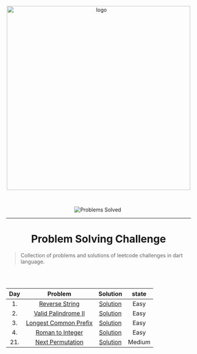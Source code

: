 <p align="center">
<a href="https://leetcode.com/MZzzNn/">
<img src="https://assets.leetcode.com/static_assets/public/webpack_bundles/images/logo-dark.e99485d9b.svg" width="500" alt="logo"></a>
</p>

[//]: # (<img src="https://badges.frapsoft.com/os/v2/open-source.svg?v=103" alt="Open Source Love">)

<br/>

<p align="center">
<img src="https://img.shields.io/badge/Problems%20Solved-4-sucess.svg" alt="Problems Solved">
<img src="https://img.shields.io/badge/Language-Dart-blue.svg" alt="">
</p>


---
<h1 align="center">Problem Solving Challenge</h1> 

> Collection of problems and solutions of leetcode challenges in dart language.


<br/><br/>                                                     


| Day |                                    Problem                                     |                                        Solution                                         | state  |
|:---:|:------------------------------------------------------------------------------:|:---------------------------------------------------------------------------------------:|:------:|
| 1.  |        [Reverse String ](https://leetcode.com/problems/reverse-string/)        | [Solution](https://github.com/mazen-mo7amed/30-Day-Challenge/blob/main/lib/day_1.dart)  |  Easy  |
| 2.  |   [Valid Palindrome II ](https://leetcode.com/problems/valid-palindrome-ii/)   | [Solution](https://github.com/mazen-mo7amed/30-Day-Challenge/blob/main/lib/day_2.dart)  |  Easy  |
| 3.  | [Longest Common Prefix ](https://leetcode.com/problems/longest-common-prefix/) | [Solution](https://github.com/mazen-mo7amed/30-Day-Challenge/blob/main/lib/day_3.dart)  |  Easy  |
| 4.  |      [Roman to Integer ](https://leetcode.com/problems/roman-to-integer/)      | [Solution](https://github.com/mazen-mo7amed/30-Day-Challenge/blob/main/lib/day_4.dart)  |  Easy  |
| 21. |      [Next Permutation ](https://leetcode.com/problems/next-permutation/)      | [Solution](https://github.com/mazen-mo7amed/30-Day-Challenge/blob/main/lib/day_21.dart) | Medium |
